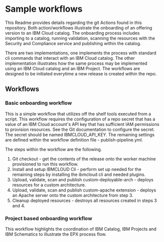 # Sample workflows

This Readme provides details regarding the git Actions found in this repository. Both action/workflows illustrate the onboarding of an offering version to
 an IBM Cloud catalog.  The onboarding process includes importing to a catalog, running validation, scanning the resources with the Security and Compliance 
 service and publishing within the catalog.

There are two implementations, one implements the process with standard cli commands that interact with an IBM Cloud catalog.  The other implementation 
illustrates how the same process may be implemented using an IBM Cloud catalog and an IBM Project.  The workflows are designed to be initiated everytime 
a new release is created within the repo.  

## Workflows

### Basic onboarding workflow

This is a simple workflow that utilizes off the shelf tools executed from a script.  This workflow requires the configuration of a repo secret that has a value 
of an IBM Cloud account's API key that has sufficient IAM permissions to provision resources.  See the Git documentation to configure the secret.  
The secret should be named IBMCLOUD_API_KEY.  The remaining settings are defined within the workflow definition file - publish-pipeline.yml.  

The steps within the workflow are the following.

1.  Git checkout - get the contents of the release onto the worker machine provisioned to run this workflow.
2.  Install and setup IBMCLOUD Cli - perform set up needed for the remaining steps by installing the ibmcloud cli and needed plugins.
3.  Upload, validate, scan and publish custom-deployable-arch - deploys resources for a custom architecture.
4.  Upload, validate, scan and publish custom-apache extension - deploys an Apache server onto the custom architecture from step 3.
5.  Cleanup deployed resources - destroys all resources created in steps 3 and 4.

### Project based onboarding workflow

This workflow highlights the coordination of IBM Catalog, IBM Projects and IBM Schematics to illustrate the EPX process flow.